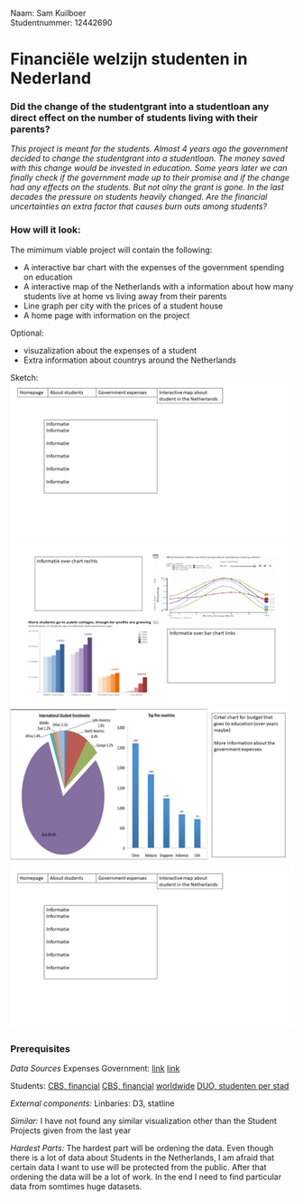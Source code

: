 Naam: Sam Kuilboer  
Studentnummer: 12442690

# Financiële welzijn studenten in Nederland


### Did the change of the studentgrant into a studentloan any direct effect on the number of students living with their parents?
*This project is meant for the students. Almost 4 years ago the government
decided to change the studentgrant into a studentloan. The money saved with this
change would be invested in education. Some years later we can finally check if
the government made up to their promise and if the change had any effects on the
students. But not olny the grant is gone. In the last decades the pressure on
students heavily changed. Are the financial uncertainties an extra factor that
causes burn outs among students?*


### How will it look:

The mimimum viable project will contain the following:
* A interactive bar chart with the expenses of the government spending on education
* A interactive map of the Netherlands with a information about how many students
live at home vs living away from their parents
* Line graph per city with the prices of a student house
* A home page with information on the project

Optional:
* visuzalization about the expenses of a student
* Extra information about countrys around the Netherlands


Sketch:
![afbeelding van de homepage](/Presentatie1/Dia1.jpg "Homepage")
![afbeelding van de studentpage](/Presentatie1/Dia2.jpg "studentpage")
![afbeelding van de government page](/Presentatie1/Dia3.jpg "governmentpage")
![afbeelding van de interactievemap](/Presentatie1/Dia1.jpg "interactieve map")

### Prerequisites

*Data Sources*
Expenses Government:
[link](https://data.overheid.nl/data/dataset?tags=wetenschappelijk+onderwijs)
[link](https://opendata.cbs.nl/statline/#/CBS/nl/dataset/80509ned/table?ts=1543070318754)

Students:
[CBS, financial](https://opendata.cbs.nl/statline/#/CBS/nl/dataset/03753/table?dl=1063F)
[CBS, financial](https://opendata.cbs.nl/statline/#/CBS/nl/dataset/80393NED/table?dl=8BFF)
[worldwide](http://data.uis.unesco.org/)
[DUO, studenten per stad](https://duo.nl/open_onderwijsdata/databestanden/ho/ingeschreven/wo-ingeschr/ingeschrevenen-wo1.jsp)

*External components:*
Linbaries: D3, statline

*Similar:*
I have not found any similar visualization other than the Student Projects given from the last year

*Hardest Parts:*
The hardest part will be ordening the data. Even though there is a lot of data
about Students in the Netherlands, I am afraid that certain data I want to use
will be protected from the public. After that ordening the data will be a lot of
work. In the end I need to find particular data from somtimes huge datasets.
